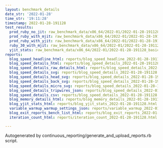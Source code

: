 ```yaml
---
layout: benchmark_details
date_str: '2022-01-28'
time_str: '19:11:28'
timestamp: 2022-01-28-191128
test_results:
  prod_ruby_no_jit: raw_benchmark_data/x86_64/2022-01/2022-01-28-191128_basic_benchmark_prod_ruby_no_jit.json
  prod_ruby_with_mjit: raw_benchmark_data/x86_64/2022-01/2022-01-28-191128_basic_benchmark_prod_ruby_with_mjit.json
  prod_ruby_with_yjit: raw_benchmark_data/x86_64/2022-01/2022-01-28-191128_basic_benchmark_prod_ruby_with_yjit.json
  ruby_30_with_mjit: raw_benchmark_data/x86_64/2022-01/2022-01-28-191128_basic_benchmark_ruby_30_with_mjit.json
  yjit_stats: raw_benchmark_data/x86_64/2022-01/2022-01-28-191128_basic_benchmark_yjit_stats.json
reports:
  blog_speed_headline_html: reports/blog_speed_headline_2022-01-28-191128.html
  blog_speed_details_html: reports/blog_speed_details_2022-01-28-191128.html
  blog_speed_details_raw_details_html: reports/blog_speed_details_2022-01-28-191128.raw_details.html
  blog_speed_details_svg: reports/blog_speed_details_2022-01-28-191128.svg
  blog_speed_details_head_svg: reports/blog_speed_details_2022-01-28-191128.head.svg
  blog_speed_details_back_svg: reports/blog_speed_details_2022-01-28-191128.back.svg
  blog_speed_details_micro_svg: reports/blog_speed_details_2022-01-28-191128.micro.svg
  blog_speed_details_tripwires_json: reports/blog_speed_details_2022-01-28-191128.tripwires.json
  blog_speed_details_csv: reports/blog_speed_details_2022-01-28-191128.csv
  blog_memory_details_html: reports/blog_memory_details_2022-01-28-191128.html
  blog_yjit_stats_html: reports/blog_yjit_stats_2022-01-28-191128.html
  variable_warmup_warmup_settings_json: reports/variable_warmup_2022-01-28-191128.warmup_settings.json
  blog_exit_reports_bench_list_html: reports/blog_exit_reports_2022-01-28-191128.bench_list.html
  iteration_count_html: reports/iteration_count_2022-01-28-191128.html

---
```

Autogenerated by continuous_reporting/generate_and_upload_reports.rb script.
